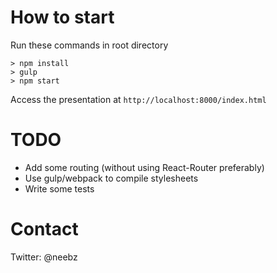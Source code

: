 # How to start

Run these commands in root directory

    > npm install
    > gulp
    > npm start
    
Access the presentation at `http://localhost:8000/index.html`

# TODO

- Add some routing (without using React-Router preferably)
- Use gulp/webpack to compile stylesheets
- Write some tests

# Contact

Twitter: @neebz